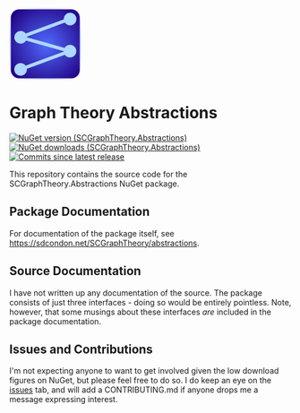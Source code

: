![SCGraphTheory Icon](src/Abstractions/SCGraphTheoryIcon.png)

# Graph Theory Abstractions

[![NuGet version (SCGraphTheory.Abstractions)](https://img.shields.io/nuget/v/SCGraphTheory.Abstractions.svg?style=flat-square)](https://www.nuget.org/packages/SCGraphTheory.Abstractions/) 
[![NuGet downloads (SCGraphTheory.Abstractions)](https://img.shields.io/nuget/dt/SCGraphTheory.Abstractions.svg?style=flat-square)](https://www.nuget.org/packages/SCGraphTheory.Abstractions/) 
[![Commits since latest release](https://img.shields.io/github/commits-since/sdcondon/SCGraphTheory.Abstractions/latest?style=flat-square)](https://github.com/sdcondon/SCGraphTheory.Abstractions/compare/1.0.8...main)

This repository contains the source code for the SCGraphTheory.Abstractions NuGet package.

## Package Documentation

For documentation of the package itself, see https://sdcondon.net/SCGraphTheory/abstractions.

## Source Documentation

I have not written up any documentation of the source. The package consists of just three interfaces - doing so would be entirely pointless.
Note, however, that some musings about these interfaces *are* included in the package documentation.

## Issues and Contributions

I'm not expecting anyone to want to get involved given the low download figures on NuGet, but please feel free to do so.
I do keep an eye on the [issues](https://github.com/sdcondon/SCGraphTheory.Abstractions/issues) tab, and will add a CONTRIBUTING.md if anyone drops me a message expressing interest.
